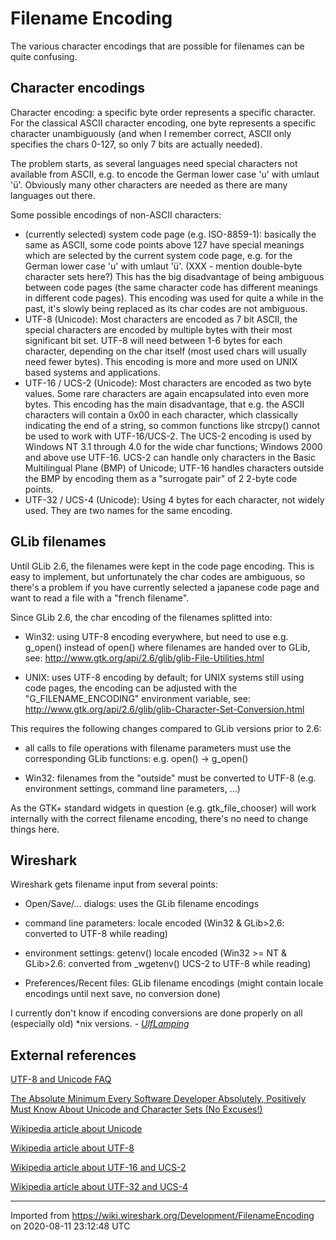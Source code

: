 # Filename Encoding

The various character encodings that are possible for filenames can be quite confusing.

## Character encodings

Character encoding: a specific byte order represents a specific character. For the classical ASCII character encoding, one byte represents a specific character unambiguously (and when I remember correct, ASCII only specifies the chars 0-127, so only 7 bits are actually needed).

The problem starts, as several languages need special characters not available from ASCII, e.g. to encode the German lower case 'u' with umlaut 'ü'. Obviously many other characters are needed as there are many languages out there.

Some possible encodings of non-ASCII characters:

  - (currently selected) system code page (e.g. ISO-8859-1): basically the same as ASCII, some code points above 127 have special meanings which are selected by the current system code page, e.g. for the German lower case 'u' with umlaut 'ü'. (XXX - mention double-byte character sets here?) This has the big disadvantage of being ambiguous between code pages (the same character code has different meanings in different code pages). This encoding was used for quite a while in the past, it's slowly being replaced as its char codes are not ambiguous.
  - UTF-8 (Unicode): Most characters are encoded as 7 bit ASCII, the special characters are encoded by multiple bytes with their most significant bit set. UTF-8 will need between 1-6 bytes for each character, depending on the char itself (most used chars will usually need fewer bytes). This encoding is more and more used on UNIX based systems and applications.
  - UTF-16 / UCS-2 (Unicode): Most characters are encoded as two byte values. Some rare characters are again encapsulated into even more bytes. This encoding has the main disadvantage, that e.g. the ASCII characters will contain a 0x00 in each character, which classically indicating the end of a string, so common functions like strcpy() cannot be used to work with UTF-16/UCS-2. The UCS-2 encoding is used by Windows NT 3.1 through 4.0 for the wide char functions; Windows 2000 and above use UTF-16. UCS-2 can handle only characters in the Basic Multilingual Plane (BMP) of Unicode; UTF-16 handles characters outside the BMP by encoding them as a "surrogate pair" of 2 2-byte code points.
  - UTF-32 / UCS-4 (Unicode): Using 4 bytes for each character, not widely used. They are two names for the same encoding.

## GLib filenames

Until GLib 2.6, the filenames were kept in the code page encoding. This is easy to implement, but unfortunately the char codes are ambiguous, so there's a problem if you have currently selected a japanese code page and want to read a file with a "french filename".

Since GLib 2.6, the char encoding of the filenames splitted into:

  - Win32: using UTF-8 encoding everywhere, but need to use e.g. g\_open() instead of open() where filenames are handed over to GLib, see: <http://www.gtk.org/api/2.6/glib/glib-File-Utilities.html>

  - UNIX: uses UTF-8 encoding by default; for UNIX systems still using code pages, the encoding can be adjusted with the "G\_FILENAME\_ENCODING" environment variable, see: <http://www.gtk.org/api/2.6/glib/glib-Character-Set-Conversion.html>

This requires the following changes compared to GLib versions prior to 2.6:

  - all calls to file operations with filename parameters must use the corresponding GLib functions: e.g. open() -\> g\_open()

  - Win32: filenames from the "outside" must be converted to UTF-8 (e.g. environment settings, command line parameters, ...)

As the GTK+ standard widgets in question (e.g. gtk\_file\_chooser) will work internally with the correct filename encoding, there's no need to change things here.

## Wireshark

Wireshark gets filename input from several points:

  - Open/Save/... dialogs: uses the GLib filename encodings

  - command line parameters: locale encoded (Win32 & GLib\>2.6: converted to UTF-8 while reading)

  - environment settings: getenv() locale encoded (Win32 \>= NT & GLib\>2.6: converted from \_wgetenv() UCS-2 to UTF-8 while reading)

  - Preferences/Recent files: GLib filename encodings (might contain locale encodings until next save, no conversion done)

I currently don't know if encoding conversions are done properly on all (especially old) \*nix versions. - *[UlfLamping](/UlfLamping)*

## External references

[UTF-8 and Unicode FAQ](http://www.cl.cam.ac.uk/~mgk25/unicode.html)

[The Absolute Minimum Every Software Developer Absolutely, Positively Must Know About Unicode and Character Sets (No Excuses\!)](http://www.joelonsoftware.com/articles/Unicode.html)

[Wikipedia article about Unicode](http://en.wikipedia.org/wiki/Unicode)

[Wikipedia article about UTF-8](http://en.wikipedia.org/wiki/UTF-8)

[Wikipedia article about UTF-16 and UCS-2](http://en.wikipedia.org/wiki/UTF-16/UCS-2)

[Wikipedia article about UTF-32 and UCS-4](http://en.wikipedia.org/wiki/UTF-32/UCS-4)

---

Imported from https://wiki.wireshark.org/Development/FilenameEncoding on 2020-08-11 23:12:48 UTC
